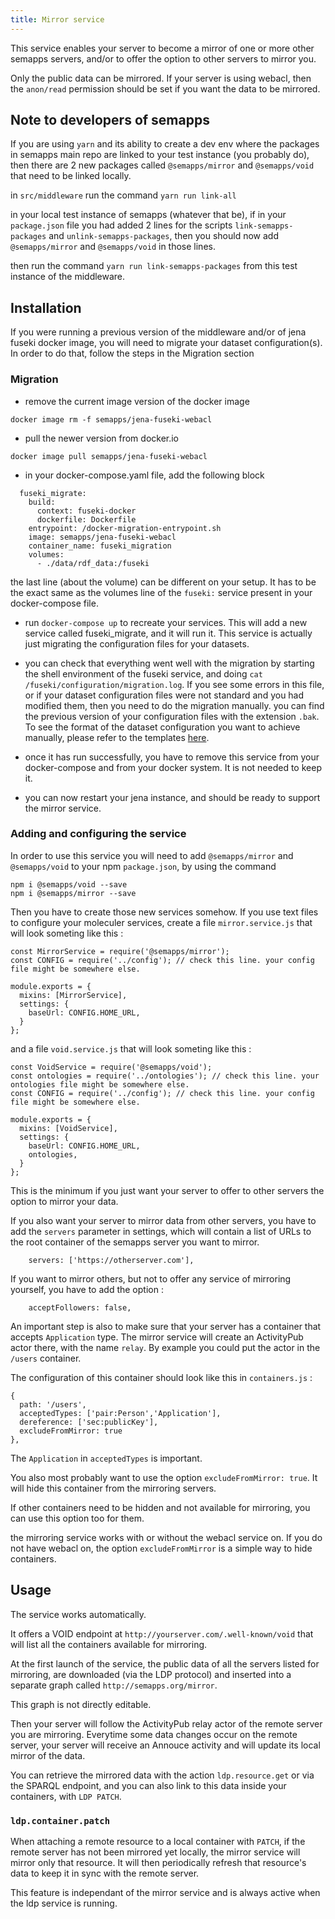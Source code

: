 ```yaml
---
title: Mirror service
---
```


This service enables your server to become a mirror of one or more other semapps servers, and/or to offer the option to other servers to mirror you.

Only the public data can be mirrored. If your server is using webacl, then the `anon/read` permission should be set if you want the data to be mirrored.

## Note to developers of semapps

If you are using `yarn` and its ability to create a dev env where the packages in semapps main repo are linked to your test instance (you probably do), then there are 2 new packages called `@semapps/mirror` and `@semapps/void` that need to be linked locally.

in `src/middleware` run the command `yarn run link-all`

in your local test instance of semapps (whatever that be), if in your `package.json` file you had added 2 lines for the scripts `link-semapps-packages` and `unlink-semapps-packages`, then you should now add `@semapps/mirror` and `@semapps/void` in those lines.

then run the command `yarn run link-semapps-packages` from this test instance of the middleware.

## Installation

If you were running a previous version of the middleware and/or of jena fuseki docker image, you will need to migrate your dataset configuration(s). In order to do that, follow the steps in the Migration section

### Migration

- remove the current image version of the docker image
```
docker image rm -f semapps/jena-fuseki-webacl
```

- pull the newer version from docker.io
```
docker image pull semapps/jena-fuseki-webacl 
```

- in your docker-compose.yaml file, add the following block
```
  fuseki_migrate:
    build:
      context: fuseki-docker
      dockerfile: Dockerfile
    entrypoint: /docker-migration-entrypoint.sh
    image: semapps/jena-fuseki-webacl
    container_name: fuseki_migration
    volumes:
      - ./data/rdf_data:/fuseki
```
the last line (about the volume) can be different on your setup. It has to be the exact same as the volumes line of the `fuseki:` service present in your docker-compose file.

- run `docker-compose up` to recreate your services. This will add a new service called fuseki_migrate, and it will run it. This service is actually just migrating the configuration files for your datasets.

- you can check that everything went well with the migration by starting the shell environment of the fuseki service, and doing `cat /fuseki/configuration/migration.log`. If you see some errors in this file, or if your dataset configuration files were not standard and you had modified them, then you need to do the migration manually. you can find the previous version of your configuration files with the extension `.bak`. To see the format of the dataset configuration you want to achieve manually, please refer to the templates [here](https://github.com/assemblee-virtuelle/semapps/tree/next/src/jena/fuseki-docker/migration/templates).

- once it has run successfully, you have to remove this service from your docker-compose and from your docker system. It is not needed to keep it.

- you can now restart your jena instance, and should be ready to support the mirror service.

### Adding and configuring the service

In order to use this service you will need to add `@semapps/mirror` and `@semapps/void` to your npm `package.json`, by using the command 
```
npm i @semapps/void --save
npm i @semapps/mirror --save
```

Then you have to create those new services somehow. If you use text files to configure your moleculer services, create a file `mirror.service.js` that will look someting like this : 
```
const MirrorService = require('@semapps/mirror');
const CONFIG = require('../config'); // check this line. your config file might be somewhere else.

module.exports = {
  mixins: [MirrorService],
  settings: {
    baseUrl: CONFIG.HOME_URL,
  } 
};
```
and a file `void.service.js` that will look someting like this : 
```
const VoidService = require('@semapps/void');
const ontologies = require('../ontologies'); // check this line. your ontologies file might be somewhere else.
const CONFIG = require('../config'); // check this line. your config file might be somewhere else.

module.exports = {
  mixins: [VoidService],
  settings: {
    baseUrl: CONFIG.HOME_URL,
    ontologies,
  } 
};
```

This is the minimum if you just want your server to offer to other servers the option to mirror your data.

If you also want your server to mirror data from other servers, you have to add the `servers` parameter in settings, which will contain a list of URLs to the root container of the semapps server you want to mirror.
```
    servers: ['https://otherserver.com'],
```

If you want to mirror others, but not to offer any service of mirroring yourself, you have to add the option :
```
    acceptFollowers: false,
```

An important step is also to make sure that your server has a container that accepts `Application` type.
The mirror service will create an ActivityPub actor there, with the name `relay`.
By example you could put the actor in the `/users` container.

The configuration of this container should look like this in `containers.js` :
```
{
  path: '/users',
  acceptedTypes: ['pair:Person','Application'],
  dereference: ['sec:publicKey'],
  excludeFromMirror: true
},
```

The `Application` in `acceptedTypes` is important.

You also most probably want to use the option `excludeFromMirror: true`. It will hide this container from the mirroring servers.

If other containers need to be hidden and not available for mirroring, you can use this option too for them.

the mirroring service works with or without the webacl service on. If you do not have webacl on, the option `excludeFromMirror` is a simple way to hide containers.

## Usage

The service works automatically.

It offers a VOID endpoint at `http://yourserver.com/.well-known/void` that will list all the containers available for mirroring.

At the first launch of the service, the public data of all the servers listed for mirroring, are downloaded (via the LDP protocol) and inserted into a separate graph called `http://semapps.org/mirror`.

This graph is not directly editable.

Then your server will follow the ActivityPub relay actor of the remote server you are mirroring.
Everytime some data changes occur on the remote server, your server will receive an Annouce activity and will update its local mirror of the data.

You can retrieve the mirrored data with the action `ldp.resource.get` or via the SPARQL endpoint, and you can also link to this data inside your containers, with `LDP PATCH`.

### `ldp.container.patch`

When attaching a remote resource to a local container with `PATCH`, if the remote server has not been mirrored yet locally, the mirror service will mirror only that resource. It will then periodically refresh that resource's data to keep it in sync with the remote server.

This feature is independant of the mirror service and is always active when the ldp service is running.